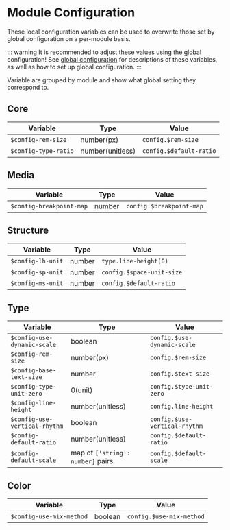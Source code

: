 # Module Configuration
These local configuration variables can be used to overwrite those set by global configuration on a per-module basis.

::: warning
It is recommended to adjust these values using the global configuration! See [global configuration](config) for descriptions of these variables, as well as how to set up global configuration.
:::

Variable are grouped by module and show what global setting they correspond to.

## Core
| Variable | Type | Value |
| --- | --- | --- |
| `$config-rem-size` | number(px) | `config.$rem-size` |
| `$config-type-ratio` | number(unitless) | `config.$default-ratio` |

## Media
| Variable | Type | Value |
| --- | --- | --- |
| `$config-breakpoint-map` | number | `config.$breakpoint-map` |

## Structure
| Variable | Type | Value |
| --- | --- | --- |
| `$config-lh-unit` | number | `type.line-height(0)` |
| `$config-sp-unit` | number | `config.$space-unit-size` |
| `$config-ms-unit` | number | `config.$default-ratio` |

## Type
| Variable | Type | Value |
| --- | --- | --- |
| `$config-use-dynamic-scale` | boolean | `config.$use-dynamic-scale` |
| `$config-rem-size` | number(px) | `config.$rem-size` |
| `$config-base-text-size` | number | `config.$text-size` |
| `$config-type-unit-zero` | 0(unit) | `config.$type-unit-zero` |
| `$config-line-height` | number(unitless) | `config.line-height` |
| `$config-use-vertical-rhythm` | boolean | `config.$use-vertical-rhythm` |
| `$config-default-ratio` | number(unitless) | `config.$default-ratio` |
| `$config-default-scale` | map of `['string': number]` pairs | `config.$default-scale` |

## Color
| Variable | Type | Value |
| --- | --- | --- |
| `$config-use-mix-method` | boolean | `config.$use-mix-method` |
